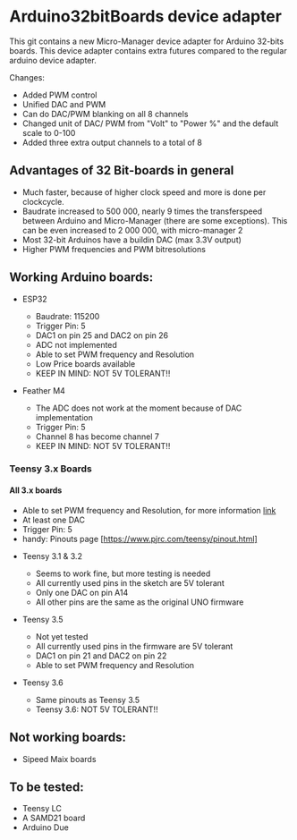 # Arduino32bitBoards device adapter
This git contains a new Micro-Manager device adapter for Arduino 32-bits boards.
This device adapter contains extra futures compared to the regular arduino device adapter.

Changes:
* Added PWM control
* Unified DAC and PWM
* Can do DAC/PWM blanking on all 8 channels
* Changed unit of DAC/ PWM from "Volt" to "Power %" and the default scale to 0-100
* Added three extra output channels to a total of 8

## Advantages of 32 Bit-boards in general
* Much faster, because of higher clock speed and more is done per clockcycle.
* Baudrate increased to 500 000, nearly 9 times the transferspeed between Arduino and Micro-Manager (there are some exceptions). This can be even increased to 2 000 000, with micro-manager 2
* Most 32-bit Arduinos have a buildin DAC (max 3.3V output)
* Higher PWM frequencies and PWM bitresolutions

## Working Arduino boards:
* ESP32
  - Baudrate: 115200
  - Trigger Pin: 5
  - DAC1 on pin 25 and DAC2 on pin 26
  - ADC not implemented
  - Able to set PWM frequency and Resolution
  - Low Price boards available       
  - KEEP IN MIND: NOT 5V TOLERANT!!
  
* Feather M4
  - The ADC does not work at the moment because of DAC implementation
  - Trigger Pin: 5
  - Channel 8 has become channel 7
  - KEEP IN MIND: NOT 5V TOLERANT!!
 
 
### Teensy 3.x Boards
#### All 3.x boards
 - Able to set PWM frequency and Resolution, for more information [link](https://www.pjrc.com/teensy/td_pulse.html)
 - At least one DAC
 - Trigger Pin: 5
 - handy: Pinouts page [https://www.pjrc.com/teensy/pinout.html]
 
* Teensy 3.1 & 3.2
  - Seems to work fine, but more testing is needed
  - All currently used pins in the sketch are 5V tolerant
  - Only one DAC on pin A14
  - All other pins are the same as the original UNO firmware

* Teensy 3.5
  - Not yet tested
  - All currently used pins in the firmware are 5V tolerant
  - DAC1 on pin 21 and DAC2 on pin 22
  - Able to set PWM frequency and Resolution

* Teensy 3.6
  - Same pinouts as Teensy 3.5
  - Teensy 3.6: NOT 5V TOLERANT!!
  
## Not working boards:
  - Sipeed Maix boards

## To be tested:
 - Teensy LC
 - A SAMD21 board
 - Arduino Due

